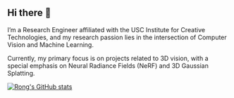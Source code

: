 ## Hi there 👋

I’m a Research Engineer affiliated with the USC Institute for Creative Technologies, and my research passion lies in the intersection of Computer Vision and Machine Learning.

Currently, my primary focus is on projects related to 3D vision, with a special emphasis on Neural Radiance Fields (NeRF) and 3D Gaussian Splatting.

[![Rong's GitHub stats](https://github-readme-stats.vercel.app/api?username=RongLiu-Leo)](https://github.com/anuraghazra/github-readme-stats)
